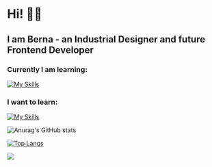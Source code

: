 # Hi! 👋🏻

## I am Berna - an Industrial Designer and future Frontend Developer



### Currently I am learning:

[![My Skills](https://skillicons.dev/icons?i=js,html,css,git,mongodb,nextjs,nodejs,react,styledcomponents,mui,figma)](https://skillicons.dev)

### I want to learn:

[![My Skills](https://skillicons.dev/icons?i=python)](https://skillicons.dev)


![Anurag's GitHub stats](https://github-readme-stats.vercel.app/api?username=bermyu&show_icons=true&theme=transparent) 

[![Top Langs](https://github-readme-stats.vercel.app/api/top-langs/?username=bermyu&layout=compact)](https://github.com/bermyu/github-readme-stats)









![](https://komarev.com/ghpvc/?username=bermyu&color=orange)

